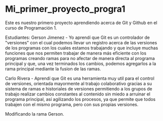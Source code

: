 # Mi_primer_proyecto_progra1

Este es nuestro primero proyecto aprendiendo acerca de Git y Github en el curso de Programación 1.

Estudiantes: 
Gerson Jimenez - Yo aprendí que Git es un controlador de "versiones" con el cual podemos llevar un
registro acerca de las versiones de los programas con los cuales estamos trabajando y que incluye 
muchas funciones que nos permiten trabajar de manera más eficiente con los programas creando ramas
para no afectar de manera directa al programa principal y que, una vez terminados los cambios, podemos
agregarlos a la rama principal mediante la fusion de las ramas.


Carlo Rivera - Aprendí que Git es una herramienta muy util para el control de versiones, orientada 
mayormente al trabajo colaborativo gracias a su sistema de ramas e historiales de versiones 
permitiendo a los grupos de trabajo realizar cambios constantes al contenido sin miedo a arruinar 
el programa principal, así agilizando los procesos, ya que permite que todos trabajen con el mismo 
programa, pero con sus propias versiones.

Modificando la rama Gerson.